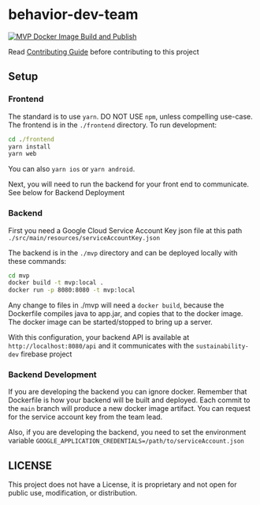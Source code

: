 # behavior-dev-team

[![MVP Docker Image Build and Publish](https://github.com/Dreamline-AI/behavior-dev-team/actions/workflows/docker-build.yml/badge.svg)](https://github.com/Dreamline-AI/behavior-dev-team/actions/workflows/docker-build.yml)

Read [Contributing Guide](CONTRIBUTING.md) before contributing to this project

## Setup

### Frontend

The standard is to use `yarn`. DO NOT USE `npm`, unless compelling use-case.
The frontend is in the `./frontend` directory. To run development:

```cmd
cd ./frontend
yarn install
yarn web
```

You can also ```yarn ios``` or ```yarn android```. 

Next, you will need to run the backend for your front end to communicate. See below for Backend Deployment

### Backend

First you need a Google Cloud Service Account Key json file at this path `./src/main/resources/serviceAccountKey.json`

The backend is in the `./mvp` directory and can be deployed locally with these commands:

```cmd
cd mvp
docker build -t mvp:local .
docker run -p 8080:8080 -t mvp:local
```

Any change to files in ./mvp will need a `docker build`, because the Dockerfile compiles java to app.jar, and copies that to the docker image. The docker image can be started/stopped to bring up a server.

With this configuration, your backend API is available at `http://localhost:8080/api` and it communicates with the `sustainability-dev` firebase project

### Backend Development

If you are developing the backend you can ignore docker. Remember that Dockerfile is how your backend will be built and deployed. Each commit to the `main` branch will produce a new docker image artifact. You can request for the service account key from the team lead.

Also, if you are developing the backend, you need to set the environment variable ```GOOGLE_APPLICATION_CREDENTIALS=/path/to/serviceAccount.json```

## LICENSE

This project does not have a License, it is proprietary and not open for public use, modification, or distribution.
